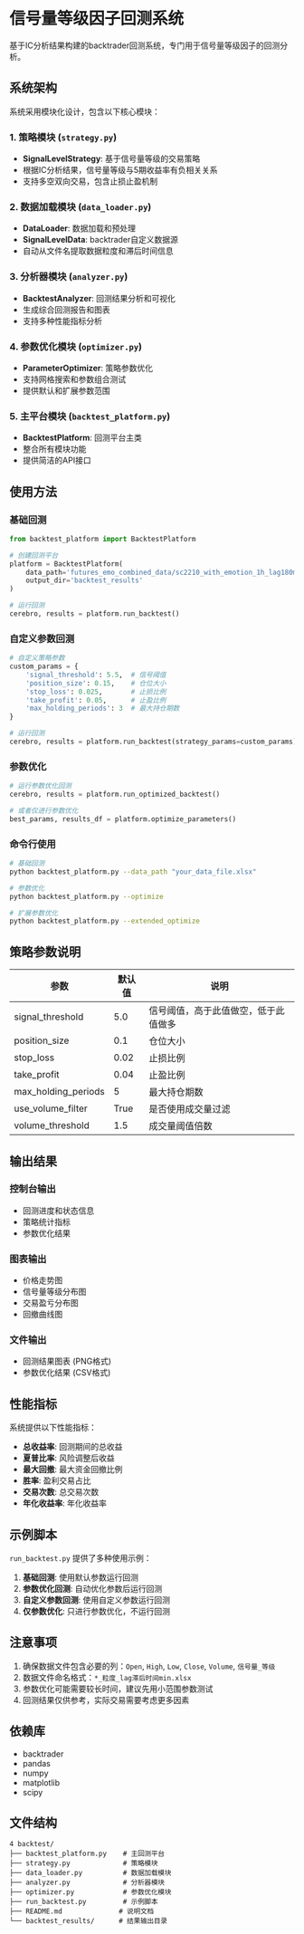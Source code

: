 # 信号量等级因子回测系统

基于IC分析结果构建的backtrader回测系统，专门用于信号量等级因子的回测分析。

## 系统架构

系统采用模块化设计，包含以下核心模块：

### 1. 策略模块 (`strategy.py`)

- **SignalLevelStrategy**: 基于信号量等级的交易策略
- 根据IC分析结果，信号量等级与5期收益率有负相关关系
- 支持多空双向交易，包含止损止盈机制

### 2. 数据加载模块 (`data_loader.py`)

- **DataLoader**: 数据加载和预处理
- **SignalLevelData**: backtrader自定义数据源
- 自动从文件名提取数据粒度和滞后时间信息

### 3. 分析器模块 (`analyzer.py`)

- **BacktestAnalyzer**: 回测结果分析和可视化
- 生成综合回测报告和图表
- 支持多种性能指标分析

### 4. 参数优化模块 (`optimizer.py`)

- **ParameterOptimizer**: 策略参数优化
- 支持网格搜索和参数组合测试
- 提供默认和扩展参数范围

### 5. 主平台模块 (`backtest_platform.py`)

- **BacktestPlatform**: 回测平台主类
- 整合所有模块功能
- 提供简洁的API接口

## 使用方法

### 基础回测

```python
from backtest_platform import BacktestPlatform

# 创建回测平台
platform = BacktestPlatform(
    data_path='futures_emo_combined_data/sc2210_with_emotion_1h_lag180min.xlsx',
    output_dir='backtest_results'
)

# 运行回测
cerebro, results = platform.run_backtest()
```

### 自定义参数回测

```python
# 自定义策略参数
custom_params = {
    'signal_threshold': 5.5,  # 信号阈值
    'position_size': 0.15,    # 仓位大小
    'stop_loss': 0.025,       # 止损比例
    'take_profit': 0.05,      # 止盈比例
    'max_holding_periods': 3  # 最大持仓期数
}

# 运行回测
cerebro, results = platform.run_backtest(strategy_params=custom_params)
```

### 参数优化

```python
# 运行参数优化回测
cerebro, results = platform.run_optimized_backtest()

# 或者仅进行参数优化
best_params, results_df = platform.optimize_parameters()
```

### 命令行使用

```bash
# 基础回测
python backtest_platform.py --data_path "your_data_file.xlsx"

# 参数优化
python backtest_platform.py --optimize

# 扩展参数优化
python backtest_platform.py --extended_optimize
```

## 策略参数说明

| 参数                | 默认值 | 说明                                 |
| ------------------- | ------ | ------------------------------------ |
| signal_threshold    | 5.0    | 信号阈值，高于此值做空，低于此值做多 |
| position_size       | 0.1    | 仓位大小                             |
| stop_loss           | 0.02   | 止损比例                             |
| take_profit         | 0.04   | 止盈比例                             |
| max_holding_periods | 5      | 最大持仓期数                         |
| use_volume_filter   | True   | 是否使用成交量过滤                   |
| volume_threshold    | 1.5    | 成交量阈值倍数                       |

## 输出结果

### 控制台输出

- 回测进度和状态信息
- 策略统计指标
- 参数优化结果

### 图表输出

- 价格走势图
- 信号量等级分布图
- 交易盈亏分布图
- 回撤曲线图

### 文件输出

- 回测结果图表 (PNG格式)
- 参数优化结果 (CSV格式)

## 性能指标

系统提供以下性能指标：

- **总收益率**: 回测期间的总收益
- **夏普比率**: 风险调整后收益
- **最大回撤**: 最大资金回撤比例
- **胜率**: 盈利交易占比
- **交易次数**: 总交易次数
- **年化收益率**: 年化收益率

## 示例脚本

`run_backtest.py` 提供了多种使用示例：

1. **基础回测**: 使用默认参数运行回测
2. **参数优化回测**: 自动优化参数后运行回测
3. **自定义参数回测**: 使用自定义参数运行回测
4. **仅参数优化**: 只进行参数优化，不运行回测

## 注意事项

1. 确保数据文件包含必要的列：`Open`, `High`, `Low`, `Close`, `Volume`, `信号量_等级`
2. 数据文件命名格式：`*_粒度_lag滞后时间min.xlsx`
3. 参数优化可能需要较长时间，建议先用小范围参数测试
4. 回测结果仅供参考，实际交易需要考虑更多因素

## 依赖库

- backtrader
- pandas
- numpy
- matplotlib
- scipy

## 文件结构

```
4 backtest/
├── backtest_platform.py    # 主回测平台
├── strategy.py             # 策略模块
├── data_loader.py          # 数据加载模块
├── analyzer.py             # 分析器模块
├── optimizer.py            # 参数优化模块
├── run_backtest.py         # 示例脚本
├── README.md              # 说明文档
└── backtest_results/      # 结果输出目录
```
